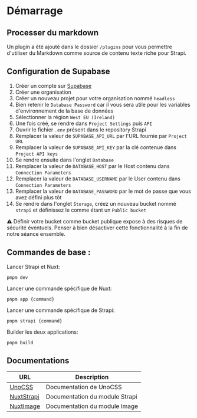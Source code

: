 # Démarrage

## Processer du markdown

Un plugin a été ajouté dans le dossier `/plugins` pour 
vous permettre d'utiliser du Markdown comme source de contenu
texte riche pour Strapi.

## Configuration de Supabase

1. Créer un compte sur [Supabase](https://supabase.com/)
2. Créer une organisation
3. Créer un nouveau projet pour votre organisation nommé `headless`
4. Bien retenir le `Database Password` car il vous sera utile pour les variables d'environnement de la base de données
5. Sélectionner la région `West EU (Ireland)`
6. Une fois créé, se rendre dans `Project Settings` puis `API`
7. Ouvrir le fichier `.env` présent dans le repository Strapi
8. Remplacer la valeur de `SUPABASE_API_URL` par l'URL fournie par `Project URL`
9. Remplacer la valeur de `SUPABASE_API_KEY` par la clé contenue dans `Project API keys`
10. Se rendre ensuite dans l'onglet `Database`
11. Remplacer la valeur de `DATABASE_HOST` par le Host contenu dans `Connection Parameters`
12. Remplacer la valeur de `DATABASE_USERNAME` par le User contenu dans `Connection Parameters`
13. Remplacer la valeur de `DATABASE_PASSWORD` par le mot de passe que vous avez défini plus tôt
14. Se rendre dans l'onglet `Storage`, créez un nouveau bucket nommé `strapi` et définissez le comme étant un `Public bucket`

⚠️ Définir votre bucket comme bucket publique expose à des risques de sécurité éventuels. Penser à bien désactiver cette fonctionnalité à la fin de notre séance ensemble. 

## Commandes de base :

Lancer Strapi et Nuxt:
```shell
pmpm dev
```

Lancer une commande spécifique de Nuxt:
```shell
pnpm app {command}
```

Lancer une commande spécifique de Strapi:
```shell
pnpm strapi {command}
```

Builder les deux applications:
```shell
pnpm build
```

## Documentations

| URL                                                                                                                      | Description                    |
|--------------------------------------------------------------------------------------------------------------------------|--------------------------------|
| [UnoCSS](https://unocss.dev/)                                                                                            | Documentation de UnoCSS        |
| [NuxtStrapi](https://strapi.nuxtjs.org/)         <br/>                                                                   | Documentation du module Strapi |
| [NuxtImage](https://image.nuxt.com/)                                                                                     | Documentation du module Image  |


